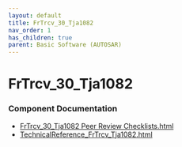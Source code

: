```yaml
---
layout: default
title: FrTrcv_30_Tja1082
nav_order: 1
has_children: true
parent: Basic Software (AUTOSAR)
---
```

# FrTrcv_30_Tja1082
### Component Documentation

- [FrTrcv_30_Tja1082 Peer Review Checklists.html](doc/FrTrcv_30_Tja1082%20Peer%20Review%20Checklists.html)
- [TechnicalReference_FrTrcv_Tja1082.html](doc/TechnicalReference_FrTrcv_Tja1082.html)

